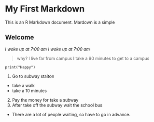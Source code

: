 # My First Markdown
This is an R Markdown document. Mardown is a simple 

## Welcome

*I woke up at 7:00 am*
_I woke up at 7:00 am_
>why? I live far from campus I take a 90 minutes to get to a campus

```
print("Happy")

```
1. Go to subway staiton
- take a walk 
- take a 10 minutes
2. Pay the money for take a subway
3. After take off the subway wait the school bus
- There are a lot of people waiting, so have to go in advance.
  
